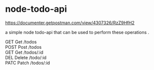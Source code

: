 # node-todo-api


https://documenter.getpostman.com/view/4307326/RzZ9HfH2


a simple node todo-api that can be used to perform these operations .


GET Get /todos </br>
POST Post /todos </br>
GET Get /todos/:id </br>
DEL Delete /todo/:id </br>
PATC Patch /todos/:id </br>
